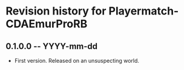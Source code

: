 # Revision history for Playermatch-CDAEmurProRB

## 0.1.0.0 -- YYYY-mm-dd

* First version. Released on an unsuspecting world.
